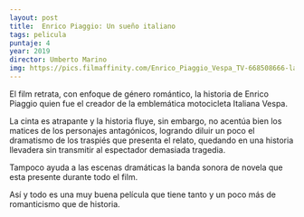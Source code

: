 ```yaml
---
layout: post
title:  Enrico Piaggio: Un sueño italiano
tags: pelicula
puntaje: 4
year: 2019
director: Umberto Marino
img: https://pics.filmaffinity.com/Enrico_Piaggio_Vespa_TV-668508666-large.jpg
---
```


El film retrata, con enfoque de género romántico, la historia de Enrico Piaggio quien fue el creador de la emblemática motocicleta Italiana Vespa.

La cinta es atrapante y la historia fluye, sin embargo, no acentúa bien los matices de los personajes antagónicos, logrando diluir un poco el dramatismo de los traspiés que presenta el relato, quedando en una historia llevadera sin transmitir al espectador demasiada tragedia. 

Tampoco ayuda a las escenas dramáticas la banda sonora de novela que esta presente durante todo el film.

Así y todo es una muy buena película que tiene tanto y un poco más de romanticismo que de historia.

 
